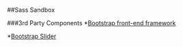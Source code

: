 ##Sass Sandbox

###3rd Party Components
*[Bootstrap front-end framework](https://github.com/twbs)

*[Bootstrap Slider](https://github.com/seiyria/bootstrap-slider)
